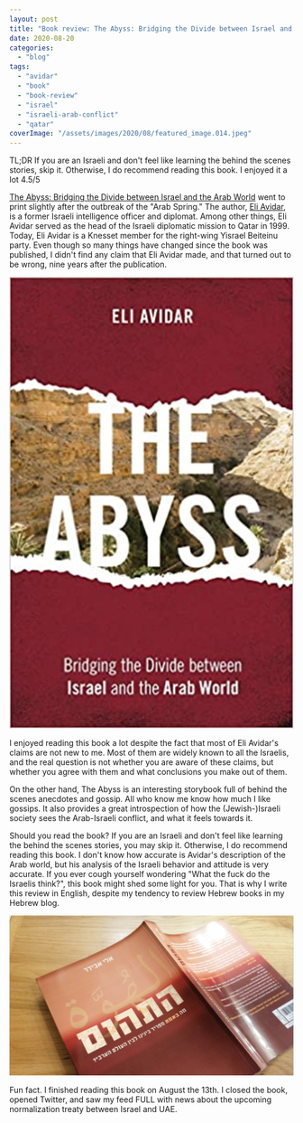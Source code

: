 ```yaml
---
layout: post
title: "Book review: The Abyss: Bridging the Divide between Israel and the Arab World"
date: 2020-08-20
categories: 
  - "blog"
tags: 
  - "avidar"
  - "book"
  - "book-review"
  - "israel"
  - "israeli-arab-conflict"
  - "qatar"
coverImage: "/assets/images/2020/08/featured_image.014.jpeg"
---
```


TL;DR If you are an Israeli and don't feel like learning the behind the scenes stories, skip it. Otherwise, I do recommend reading this book. I enjoyed it a lot 4.5/5

[The Abyss: Bridging the Divide between Israel and the Arab World](https://www.amazon.com/Abyss-Bridging-Divide-between-Israel/dp/1442245476) went to print slightly after the outbreak of the "Arab Spring." The author, [Eli Avidar](https://en.wikipedia.org/wiki/Eli_Avidar), is a former Israeli intelligence officer and diplomat. Among other things, Eli Avidar served as the head of the Israeli diplomatic mission to Qatar in 1999. Today, Eli Avidar is a Knesset member for the right-wing Yisrael Beiteinu party. Even though so many things have changed since the book was published, I didn't find any claim that Eli Avidar made, and that turned out to be wrong, nine years after the publication. 

[![](/assets/images/2020/08/image-6.png?w=645)](https://www.amazon.com/Abyss-Bridging-Divide-between-Israel/dp/1442245476)

I enjoyed reading this book a lot despite the fact that most of Eli Avidar's claims are not new to me. Most of them are widely known to all the Israelis, and the real question is not whether you are aware of these claims, but whether you agree with them and what conclusions you make out of them.

On the other hand, The Abyss is an interesting storybook full of behind the scenes anecdotes and gossip. All who know me know how much I like gossips. It also provides a great introspection of how the (Jewish-)Israeli society sees the Arab-Israeli conflict, and what it feels towards it.

Should you read the book? If you are an Israeli and don't feel like learning the behind the scenes stories, you may skip it. Otherwise, I do recommend reading this book. I don't know how accurate is Avidar's description of the Arab world, but his analysis of the Israeli behavior and attitude is very accurate. If you ever cough yourself wondering "What the fuck do the Israelis think?", this book might shed some light for you. That is why I write this review in English, despite my tendency to review Hebrew books in my Hebrew blog.

![](/assets/images/2020/08/image-7.png?w=1024)

Fun fact. I finished reading this book on August the 13th. I closed the book, opened Twitter, and saw my feed FULL with news about the upcoming normalization treaty between Israel and UAE.
